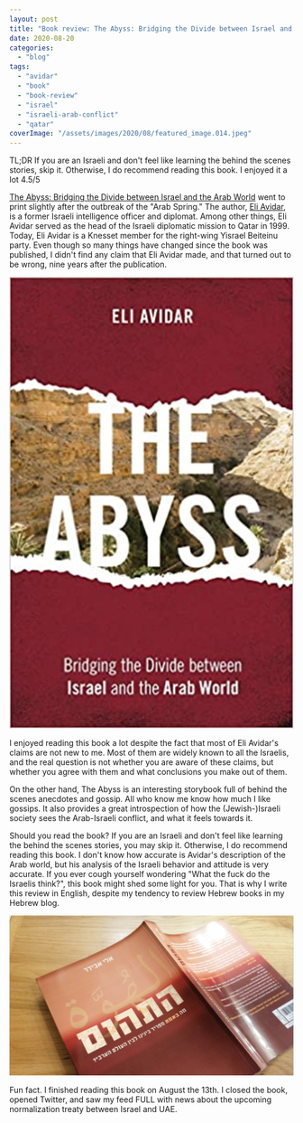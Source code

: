 ```yaml
---
layout: post
title: "Book review: The Abyss: Bridging the Divide between Israel and the Arab World"
date: 2020-08-20
categories: 
  - "blog"
tags: 
  - "avidar"
  - "book"
  - "book-review"
  - "israel"
  - "israeli-arab-conflict"
  - "qatar"
coverImage: "/assets/images/2020/08/featured_image.014.jpeg"
---
```


TL;DR If you are an Israeli and don't feel like learning the behind the scenes stories, skip it. Otherwise, I do recommend reading this book. I enjoyed it a lot 4.5/5

[The Abyss: Bridging the Divide between Israel and the Arab World](https://www.amazon.com/Abyss-Bridging-Divide-between-Israel/dp/1442245476) went to print slightly after the outbreak of the "Arab Spring." The author, [Eli Avidar](https://en.wikipedia.org/wiki/Eli_Avidar), is a former Israeli intelligence officer and diplomat. Among other things, Eli Avidar served as the head of the Israeli diplomatic mission to Qatar in 1999. Today, Eli Avidar is a Knesset member for the right-wing Yisrael Beiteinu party. Even though so many things have changed since the book was published, I didn't find any claim that Eli Avidar made, and that turned out to be wrong, nine years after the publication. 

[![](/assets/images/2020/08/image-6.png?w=645)](https://www.amazon.com/Abyss-Bridging-Divide-between-Israel/dp/1442245476)

I enjoyed reading this book a lot despite the fact that most of Eli Avidar's claims are not new to me. Most of them are widely known to all the Israelis, and the real question is not whether you are aware of these claims, but whether you agree with them and what conclusions you make out of them.

On the other hand, The Abyss is an interesting storybook full of behind the scenes anecdotes and gossip. All who know me know how much I like gossips. It also provides a great introspection of how the (Jewish-)Israeli society sees the Arab-Israeli conflict, and what it feels towards it.

Should you read the book? If you are an Israeli and don't feel like learning the behind the scenes stories, you may skip it. Otherwise, I do recommend reading this book. I don't know how accurate is Avidar's description of the Arab world, but his analysis of the Israeli behavior and attitude is very accurate. If you ever cough yourself wondering "What the fuck do the Israelis think?", this book might shed some light for you. That is why I write this review in English, despite my tendency to review Hebrew books in my Hebrew blog.

![](/assets/images/2020/08/image-7.png?w=1024)

Fun fact. I finished reading this book on August the 13th. I closed the book, opened Twitter, and saw my feed FULL with news about the upcoming normalization treaty between Israel and UAE.
